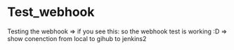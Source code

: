 # Test_webhook
Testing the webhook
=> if you see this: so the webhook test is working :D
=> show conenction from local to gihub to jenkins2
